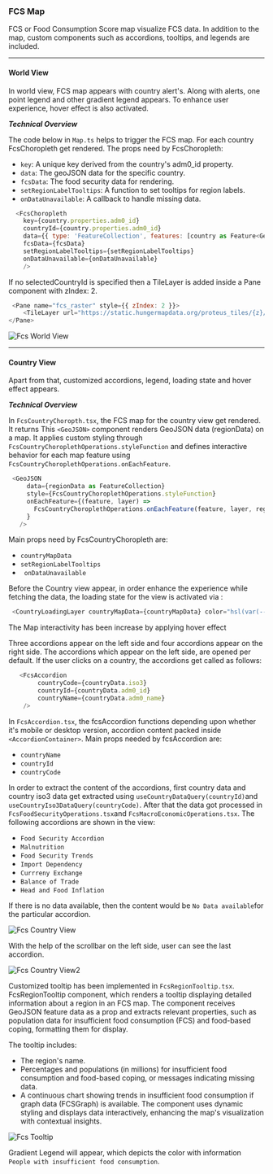 ### FCS Map

FCS or Food Consumption Score map visualize FCS data. In addition to the map, custom components such as accordions, tooltips, and legends are included.

---

#### World View 
In world view, FCS map appears with country alert's. Along with alerts, one point legend and other gradient legend appears. To enhance user experience, hover effect is also activated. 

***Technical Overview***

The code below in ```Map.ts``` helps to trigger the FCS map. For each country FcsChoropleth get rendered. The props need by FcsChoropleth:
- ```key```: A unique key derived from the country's adm0_id property.
- ```data```: The geoJSON data for the specific country.
- ```fcsData```: The food security data for rendering.
- ```setRegionLabelTooltips```: A function to set tooltips for region labels.
- ```onDataUnavailable```: A callback to handle missing data. 

```js 
  <FcsChoropleth
    key={country.properties.adm0_id}
    countryId={country.properties.adm0_id}
    data={{ type: 'FeatureCollection', features: [country as Feature<Geometry, CountryProps>] }}
    fcsData={fcsData}
    setRegionLabelTooltips={setRegionLabelTooltips}
    onDataUnavailable={onDataUnavailable}
    />
```
If no selectedCountryId is specified then a TileLayer is added inside a Pane component with zIndex: 2.
```js
 <Pane name="fcs_raster" style={{ zIndex: 2 }}>
    <TileLayer url="https://static.hungermapdata.org/proteus_tiles/{z}/{x}/{y}.png" tms />
</Pane>
```

![Fcs World View](/img/fcs/FcsWorldView.png)

---

#### Country View

Apart from that, customized accordions, legend, loading state and hover effect appears. 

 ***Technical Overview***

 In ```FcsCountryChoropth.tsx```, the FCS map for the country view get rendered. It returns 
This ```<GeoJSON>``` component renders GeoJSON data (regionData) on a map. It applies custom styling through ```FcsCountryChoroplethOperations.styleFunction``` and defines interactive behavior for each map feature using ```FcsCountryChoroplethOperations.onEachFeature```.
 ```js
  <GeoJSON
      data={regionData as FeatureCollection}
      style={FcsCountryChoroplethOperations.styleFunction}
      onEachFeature={(feature, layer) =>
        FcsCountryChoroplethOperations.onEachFeature(feature, layer, regionData as FeatureCollection)
      }
    />
 ```

 Main props need by FcsCountryChoropleth are:
- ```countryMapData```
- ```setRegionLabelTooltips```
- ``` onDataUnavailable```

 Before the Country view appear, in order enhance the experience while fetching the data, the loading state for the view is activated via : 

  ```js
   <CountryLoadingLayer countryMapData={countryMapData} color="hsl(var(--nextui-fcsAnimation))" />
  ```
The Map interactivity has been increase by applying hover effect

Three accordions appear on the left side and four accordions appear on the right side. The accordions which appear on the left side, are opened per default. If the user clicks on a country, the accordions get called as follows:

```js
   <FcsAccordion
        countryCode={countryData.iso3}
        countryId={countryData.adm0_id}
        countryName={countryData.adm0_name}
    />
```
In ```FcsAccordion.tsx```, the fcsAccordion functions depending upon whether it's mobile or desktop version, accordion content packed inside ```<AccordionContainer>```. Main props needed by fcsAccordion are: 

- ```countryName```
- ```countryId```
- ```countryCode```

In order to extract the content of the accordions, first country data and country iso3 data get extracted using ```useCountryDataQuery(countryId)```and ```useCountryIso3DataQuery(countryCode)```. After that the data got processed in ```FcsFoodSecurityOperations.tsx```and ```FcsMacroEconomicOperations.tsx```. The following accordions are shown in the view: 

- ```Food Security Accordion``` 
- ```Malnutrition```
- ```Food Security Trends```
- ```Import Dependency```
- ```Currreny Exchange```
- ```Balance of Trade```
- ```Head and Food Inflation```

If there is no data available, then the content would be ```No Data available```for the particular accordion.

![Fcs Country View](/img/fcs/FcsCountryView.png)

With the help of the scrollbar on the left side, user can see the last accordion.

![Fcs Country View2](/img/fcs/FcsCountryView2.png)

Customized tooltip has been implemented in ```FcsRegionTooltip.tsx```. FcsRegionTooltip component, which renders a tooltip displaying detailed information about a region in an FCS map. The component receives GeoJSON feature data as a prop and extracts relevant properties, such as population data for insufficient food consumption (FCS) and food-based coping, formatting them for display.

The tooltip includes:

- The region's name.
- Percentages and populations (in millions) for insufficient food consumption and food-based coping, or messages indicating missing data.
- A continuous chart showing trends in insufficient food consumption if graph data (FCSGraph) is available.
The component uses dynamic styling and displays data interactively, enhancing the map's visualization with contextual insights.

![Fcs Tooltip](/img/fcs/FcsTooltip.png)

Gradient Legend will appear, which depicts the color with information ```People with insufficient food consumption```.  



